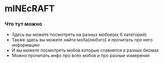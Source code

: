 # mINEcRAFT

### Что тут можно
- Здесь вы можете посмотреть на разных мобов(их 6 категорий)
- Также здесь вы можете найти моба(любого) и прочитать про него информацию
- И вы можете посмотреть мобов которые спавнятся в разных биомах
- Можно прочитать инфо про всех мобов и про разные измерения

